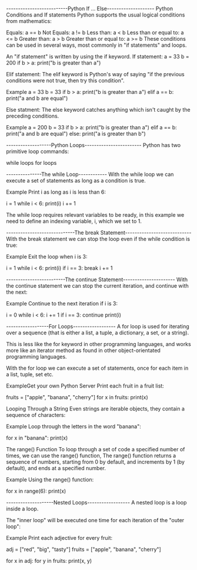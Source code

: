 --------------------------Python If ... Else--------------------
Python Conditions and If statements
Python supports the usual logical conditions from mathematics:

Equals: a == b
Not Equals: a != b
Less than: a < b
Less than or equal to: a <= b
Greater than: a > b
Greater than or equal to: a >= b
These conditions can be used in several ways, most commonly in "if statements" and loops.

An "if statement" is written by using the if keyword.
If statement:
a = 33
b = 200
if b > a:
  print("b is greater than a")

Elif statement:
The elif keyword is Python's way of saying "if the previous conditions were not true, then try this condition".

Example
a = 33
b = 33
if b > a:
  print("b is greater than a")
elif a == b:
  print("a and b are equal")

Else statment:
The else keyword catches anything which isn't caught by the preceding conditions.

Example
a = 200
b = 33
if b > a:
  print("b is greater than a")
elif a == b:
  print("a and b are equal")
else:
  print("a is greater than b")


-------------------Python Loops------------------------
Python has two primitive loop commands:

while loops
for loops

---------------The while Loop------------
With the while loop we can execute a set of statements as long as a condition is true.

Example
Print i as long as i is less than 6:

i = 1
while i < 6:
  print(i)
  i += 1

The while loop requires relevant variables to be ready, in this example we need to define an indexing variable, i, which we set to 1.

-----------------------------The break Statement----------------------------
With the break statement we can stop the loop even if the while condition is true:

Example
Exit the loop when i is 3:

i = 1
while i < 6:
  print(i)
  if i == 3:
    break
  i += 1

-------------------------The continue Statement----------------------
With the continue statement we can stop the current iteration, and continue with the next:

Example
Continue to the next iteration if i is 3:

i = 0
while i < 6:
  i += 1
  if i == 3:
    continue
  print(i)

------------------For Loops------------------
A for loop is used for iterating over a sequence (that is either a list, a tuple, a dictionary, a set, or a string).

This is less like the for keyword in other programming languages, and works more like an iterator method as found in other object-orientated programming languages.

With the for loop we can execute a set of statements, once for each item in a list, tuple, set etc.

ExampleGet your own Python Server
Print each fruit in a fruit list:

fruits = ["apple", "banana", "cherry"]
for x in fruits:
  print(x)

Looping Through a String
Even strings are iterable objects, they contain a sequence of characters:

Example
Loop through the letters in the word "banana":

for x in "banana":
  print(x)

The range() Function
To loop through a set of code a specified number of times, we can use the range() function,
The range() function returns a sequence of numbers, starting from 0 by default, and increments by 1 (by default), and ends at a specified number.

Example
Using the range() function:

for x in range(6):
  print(x)

--------------------Nested Loops------------------
A nested loop is a loop inside a loop.

The "inner loop" will be executed one time for each iteration of the "outer loop":

Example
Print each adjective for every fruit:

adj = ["red", "big", "tasty"]
fruits = ["apple", "banana", "cherry"]

for x in adj:
  for y in fruits:
    print(x, y)
